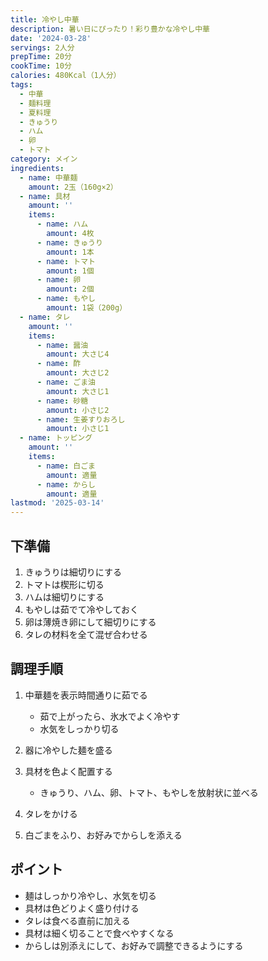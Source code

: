 ```yaml
---
title: 冷やし中華
description: 暑い日にぴったり！彩り豊かな冷やし中華
date: '2024-03-28'
servings: 2人分
prepTime: 20分
cookTime: 10分
calories: 480Kcal（1人分）
tags:
  - 中華
  - 麺料理
  - 夏料理
  - きゅうり
  - ハム
  - 卵
  - トマト
category: メイン
ingredients:
  - name: 中華麺
    amount: 2玉（160g×2）
  - name: 具材
    amount: ''
    items:
      - name: ハム
        amount: 4枚
      - name: きゅうり
        amount: 1本
      - name: トマト
        amount: 1個
      - name: 卵
        amount: 2個
      - name: もやし
        amount: 1袋（200g）
  - name: タレ
    amount: ''
    items:
      - name: 醤油
        amount: 大さじ4
      - name: 酢
        amount: 大さじ2
      - name: ごま油
        amount: 大さじ1
      - name: 砂糖
        amount: 小さじ2
      - name: 生姜すりおろし
        amount: 小さじ1
  - name: トッピング
    amount: ''
    items:
      - name: 白ごま
        amount: 適量
      - name: からし
        amount: 適量
lastmod: '2025-03-14'
---
```


## 下準備

1. きゅうりは細切りにする
2. トマトは楔形に切る
3. ハムは細切りにする
4. もやしは茹でて冷やしておく
5. 卵は薄焼き卵にして細切りにする
6. タレの材料を全て混ぜ合わせる

## 調理手順

1. 中華麺を表示時間通りに茹でる

   - 茹で上がったら、氷水でよく冷やす
   - 水気をしっかり切る

2. 器に冷やした麺を盛る

3. 具材を色よく配置する

   - きゅうり、ハム、卵、トマト、もやしを放射状に並べる

4. タレをかける

5. 白ごまをふり、お好みでからしを添える

## ポイント

- 麺はしっかり冷やし、水気を切る
- 具材は色どりよく盛り付ける
- タレは食べる直前に加える
- 具材は細く切ることで食べやすくなる
- からしは別添えにして、お好みで調整できるようにする
